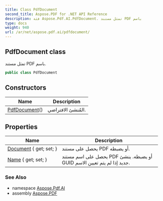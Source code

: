 ```yaml
---
title: Class PdfDocument
second_title: Aspose.PDF for .NET API Reference
description: فئة Aspose.Pdf.AI.PdfDocument. تمثل مستند PDF باسم
type: docs
weight: 940
url: /ar/net/aspose.pdf.ai/pdfdocument/
---
```

## PdfDocument class

تمثل مستند PDF باسم.

```csharp
public class PdfDocument
```

## Constructors

| Name | Description |
| --- | --- |
| [PdfDocument](pdfdocument/)() | المُنشئ الافتراضي. |

## Properties

| Name | Description |
| --- | --- |
| [Document](../../aspose.pdf.ai/pdfdocument/document/) { get; set; } | يحصل على مستند PDF أو يضبطه. |
| [Name](../../aspose.pdf.ai/pdfdocument/name/) { get; set; } | يحصل على اسم مستند PDF أو يضبطه. ينشئ GUID جديد إذا لم يتم تعيين الاسم. |

### See Also

* namespace [Aspose.Pdf.AI](../../aspose.pdf.ai/)
* assembly [Aspose.PDF](../../)